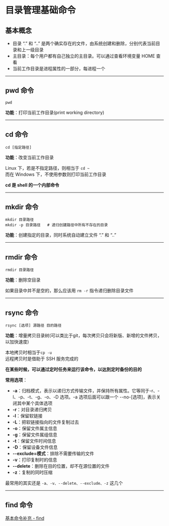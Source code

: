 # 目录管理基础命令
## 基本概念
* 目录 “.” 和 “..” 是两个确实存在的文件，由系统创建和删除，分别代表当前目录和上一级目录  
* 主目录：每个用户都有自己独立的主目录。可以通过查看环境变量 HOME 查看  
* 当前工作目录是进程属性的一部分，每进程一个  

-------------
## pwd 命令
``` Shell
pwd
```

**功能**：打印当前工作目录(print working directory)   

--------------
## cd 命令
``` Shell
cd [指定路径]
```

**功能**：改变当前工作目录  

Linux 下，若是不指定路径，则相当于 `cd ~`  
而在 Windows 下，不使用参数则打印当前工作目录  

**cd 是 shell 的一个内部命令**

--------------
## mkdir 命令
``` Shell
mkdir 目录路径
mkdir -p 目录路径   # 递归创建路径中所有不存在的目录
```

**功能**：创建指定的目录，同时系统自动建立文件 “.” 和 “..”  

----------------
## rmdir 命令
``` Shell
rmdir 目录路径
```

**功能**：删除空目录  

如果目录中并不是空的，那么应该用 `rm -r` 指令递归删除目录文件  

---------------
## rsync 命令
``` Shell
rsync [选项] 源路径 目的路径
```

**功能**：增量拷贝目录树(可以类比于git，每次拷贝只会将新版、新增的文件拷贝，以加快速度)  

本地拷贝时相当于`cp -u`  
远程拷贝时是借助于 SSH 服务完成的  

**在某些时候，可以通过定时任务来运行该命令，以达到定时备份的目的**  

**常用选项**：  
* **-a**：归档模式，表示以递归方式传输文件，并保持所有属性。它等同于-r、-l、-p、-t、-g、-o、-D 选项。-a 选项后面可以跟一个 --no-\[选项]，表示关闭其中某个具体选项  
* **-r**：对目录递归拷贝  
* **-l**：保留软链接  
* **-L**：把软链接指向的文件复制过去  
* **-o**：保留文件属主信息  
* **-g**：保留文件属组信息  
* **-t**：保留文件时间信息  
* **-D**：保留设备文件信息  
* **--exclude=模式**：排除不需要传输的文件  
* **-v**：打印复制时的信息  
* **--delete**：删除在目的位置，却不在源位置的文件  
* **-z**：复制的同时压缩  

最常用的其实还是 `-a、-v、--delete、--exclude、-z` 这几个

--------------
## find 命令
[基本命令补充 - find](../开始使用/基本命令补充.md#find)